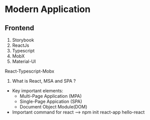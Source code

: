 # Modern Application 


## Frontend
 
 1. Storybook 
 2. ReactJs
 3. Typescript
 4. MobX
 5. Material-UI
 
 
 React-Typescript-Mobx

1. What is React, MSA and SPA ?

*  Key important elements: 
   * Multi-Page Application (MPA) 
   * Single-Page Appication (SPA)
   * Document Object Module(DOM)
* Important command for react 
   --> npm init react-app hello-react 

